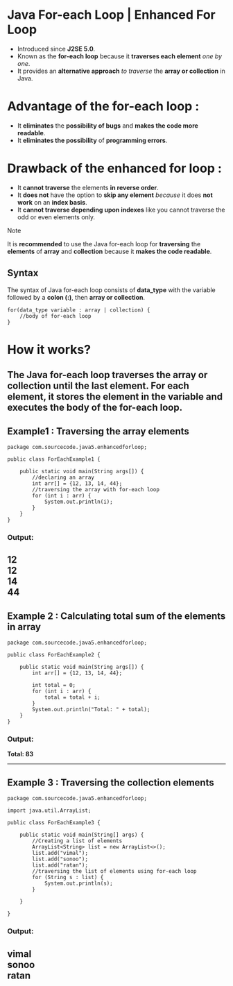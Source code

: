 # Java For-each Loop | Enhanced For Loop
* Introduced since **J2SE 5.0**. 
* Known as the **for-each loop** because it **traverses each element** _one by one_.
* It provides an **alternative approach** _to traverse_ the **array or collection** in Java. 
 
# Advantage of the for-each loop : 
* It **eliminates** the **possibility of bugs** and **makes the code more readable**.
* It **eliminates the possibility** of **programming errors**.

# Drawback of the enhanced for loop : 
* It **cannot traverse** the elements **in reverse order**. 
* It **does not** have the option to **skip any element** _because_ it does **not work** on an **index basis**. 
* It **cannot traverse depending upon indexes** like you cannot traverse the odd or even elements only.

> [!NOTE]
> It is **recommended** to use the Java for-each loop for **traversing** the **elements** of **array** and **collection**
because it **makes the code readable**.


## Syntax
The syntax of Java for-each loop consists of **data_type** with the variable followed by a **colon (:)**, 
then **array or collection**.

    for(data_type variable : array | collection) {  
        //body of for-each loop  
    }  


# How it works?
The Java for-each loop traverses the array or collection until the last element. 
For each element, it stores the element in the variable and executes the body of the for-each loop.
---
## Example1 : Traversing the array elements
    package com.sourcecode.java5.enhancedforloop;
    
    public class ForEachExample1 {
    
        public static void main(String args[]) {
            //declaring an array
            int arr[] = {12, 13, 14, 44};
            //traversing the array with for-each loop
            for (int i : arr) {
                System.out.println(i);
            }
        }
    }


### **Output:**

12<br>
12<br>
14<br>
44<br>
---
## Example 2 : Calculating total sum of the elements in array

    package com.sourcecode.java5.enhancedforloop;
    
    public class ForEachExample2 {
    
        public static void main(String args[]) {
            int arr[] = {12, 13, 14, 44};
    
            int total = 0;
            for (int i : arr) {
                total = total + i;
            }
            System.out.println("Total: " + total);
        }
    }

### Output:
**Total: 83**

---

## Example 3 : Traversing the collection elements
    package com.sourcecode.java5.enhancedforloop;
    
    import java.util.ArrayList;
    
    public class ForEachExample3 {
    
        public static void main(String[] args) {
            //Creating a list of elements
            ArrayList<String> list = new ArrayList<>();
            list.add("vimal");
            list.add("sonoo");
            list.add("ratan");
            //traversing the list of elements using for-each loop
            for (String s : list) {
                System.out.println(s);
            }
    
        }
    
    }

  
### Output:
vimal<br>
sonoo<br>
ratan<br>
---
